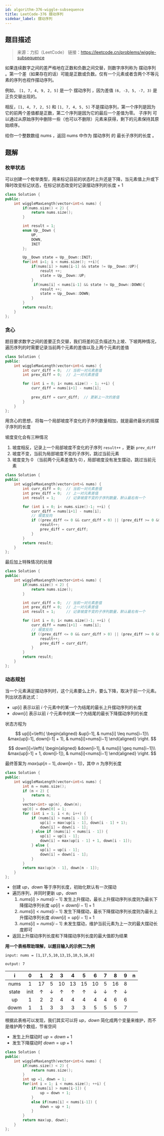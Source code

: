 ```yaml
---
id: algorithm-376-wiggle-subsequence
title: LeetCode-376 摆动序列
sidebar_label: 摆动序列
---
```


## 题目描述
>   来源：力扣（LeetCode）
>   链接：https://leetcode.cn/problems/wiggle-subsequence

如果连续数字之间的差严格地在正数和负数之间交替，则数字序列称为 摆动序列 。第一个差（如果存在的话）可能是正数或负数。仅有一个元素或者含两个不等元素的序列也视作摆动序列。

例如， `[1, 7, 4, 9, 2, 5]` 是一个 摆动序列 ，因为差值 `(6, -3, 5, -7, 3)` 是正负交替出现的。

相反，`[1, 4, 7, 2, 5]` 和 `[1, 7, 4, 5, 5]` 不是摆动序列，第一个序列是因为它的前两个差值都是正数，第二个序列是因为它的最后一个差值为零。
子序列 可以通过从原始序列中删除一些（也可以不删除）元素来获得，剩下的元素保持其原始顺序。

给你一个整数数组 nums ，返回 nums 中作为 摆动序列 的 最长子序列的长度 。

## 题解

### 枚举状态

可以创建一个枚举类型，用来标记目前的状态时上升还是下降，当元素值上升或下降时改变标记状态，在标记状态改变时记录摆动序列的长度 + 1

``` cpp
class Solution {
public:
    int wiggleMaxLength(vector<int>& nums) {
        if(nums.size() < 2) {
            return nums.size();
        }

        int result = 1;
        enum Up__Down {
            UP, 
            DOWN, 
            INIT
        };

        Up__Down state = Up__Down::INIT;
        for(int i=1; i < nums.size(); ++i){
            if(nums[i] > nums[i-1] && state != Up__Down::UP){
                result ++;
                state = Up__Down::UP;
            }
             if(nums[i] < nums[i-1] && state != Up__Down::DOWN){
                result ++;
                state = Up__Down::DOWN;
            }           
        }
        return result;
    }
};
```

### 贪心
题目要求数字之间的差要正负交替，我们将差的正负描述为上坡、下坡两种情况，遍历序列的时需要记录当前两个元素的差值以及上两个元素的差值

``` cpp
class Solution {
public:
    int wiggleMaxLength(vector<int>& nums) {
        int curr_diff = 0;  // 当前一对元素差值
        int prev_diff = 0;  // 上一对元素差值

        for (int i = 0; i< nums.size() - 1; ++i) {
            curr_diff = nums[i+1] - nums[i];
            
            prev_diff = curr_diff;  // 更新上一次的差值
        }
    }
};
```

用贪心的思想，将每一个局部坡度不变化的子序列数量相加，就是最终最长的摇摆子序列的长度

坡度变化会有三种情况
1. 坡度相反，记录上一个局部坡度不变化的子序列 `result++` ，更新 `prev_diff`
2. 坡度不变，当前为局部坡度不变的子序列，跳过当前元素
3. 坡度变为 0 （当前两个元素差值为 0），局部坡度没有发生摆动，跳过当前元素

``` cpp
class Solution {
public:
    int wiggleMaxLength(vector<int>& nums) {
        int curr_diff = 0;  // 当前一对元素差值
        int prev_diff = 0;  // 上一对元素差值
        int result = 1;     // 记录坡度不变的子序列数量，默认最右有一个

        for (int i = 0; i< nums.size()-1; ++i) {
            curr_diff = nums[i+1] - nums[i];
            // 坡度反向
            if ((prev_diff <= 0 && curr_diff > 0) || (prev_diff >= 0 && curr_diff < 0)) {
                result++;
                prev_diff = curr_diff;
            }
        }
        return result;
    }
};
```

最后加上特殊情况的处理

``` cpp
class Solution {
public:
    int wiggleMaxLength(vector<int>& nums) {
        if(nums.size() < 2) {
            return nums.size();
        }

        int curr_diff = 0;  // 当前一对元素差值
        int prev_diff = 0;  // 上一对元素差值
        int result = 1;     // 记录坡度不变的子序列数量，默认最右有一个

        for (int i = 0; i< nums.size()-1; ++i) {
            curr_diff = nums[i+1] - nums[i];
            // 坡度反向
            if ((prev_diff <= 0 && curr_diff > 0) || (prev_diff >= 0 && curr_diff < 0)) {
                result++;
                prev_diff = curr_diff;
            }
        }
        return result;
    }
};
```

### 动态规划

当一个元素满足摆动序列时，这个元素要么上升，要么下降，取决于前一个元素。列出状态表达式：

- $up[i]$ 表示以前 $i$ 个元素中的某一个为结尾的最长上升摆动序列的长度
- $down[i]$ 表示以前 $i$ 个元素中的某一个为结尾的最长下降摆动序列的长度

状态方程为

$$
up[i]=\left\{
\begin{aligned}
&up[i-1], & nums[i] \leq nums[i−1]\\
&max(up[i-1], down[i-1] + 1), & nums[i]>nums[i−1]
\end{aligned}
\right.
$$
 
$$
down[i]=\left\{
\begin{aligned}
&down[i-1], & nums[i] \geq nums[i−1]\\
&max(up[i-1] + 1, down[i-1]), & nums[i]<nums[i−1]
\end{aligned}
\right.
$$

最终答案为 $max(up[n-1],down[n-1])$，其中 $n$ 为序列长度

``` cpp
class Solution {
public:
    int wiggleMaxLength(vector<int>& nums) {
        int n = nums.size();
        if (n < 2) {
            return n;
        }
        vector<int> up(n), down(n);
        up[0] = down[0] = 1;
        for (int i = 1; i < n; i++) {
            if (nums[i] > nums[i - 1]) {
                up[i] = max(up[i - 1], down[i - 1] + 1);
                down[i] = down[i - 1];
            } else if (nums[i] < nums[i - 1]) {
                up[i] = up[i - 1];
                down[i] = max(up[i - 1] + 1, down[i - 1]);
            } else {
                up[i] = up[i - 1];
                down[i] = down[i - 1];
            }
        }
        return max(up[n - 1], down[n - 1]);
    }
};
```
- 创建 $up$，$down$ 等于序列长度，初始化默认有一次摆动
- 遍历序列，并同时更新 $up$，$down$
  1. $nums[i] > nums[i - 1]$ 发生上升摆动，最长上升摆动序列长度则为最长下降摆动序列长度 $up[i] = down[i-1] + 1$
  2. $nums[i] < nums[i - 1]$ 发生下降摆动，最长下降摆动序列长度则为最长上升摆动序列长度 $down[i] = up[i - 1] + 1$
  3. $nums[i] = nums[i - 1]$ 未发生摆动，维护当前元素为上一次的最大摆动长度即可
- 返回上升摆动序列长度和下降摆动序列长度的最大值即为结果

**用一个表格帮助理解，以题目输入的示例二为例**

`input: nums = [1,17,5,10,13,15,10,5,16,8]`

`output: 7`

|i|0|1|2|3|4|5|6|7|8|9|n|
|:-:|:-:|:-:|:-:|:-:|:-:|:-:|:-:|:-:|:-:|:-:|:-:|
|nums|1|17|5|10|13|15|10|5|16|8||
|state|init|↑|↓|↑|↑|↑|↓|↓|↑|↓||
|up|1|2|2|4|4|4|4|4|6|6||
|dowm|1|1|3|3|3|3|5|5|5|7||

根据此表格可以发现，我们其实可以将 $up$，$down$ 简化成两个变量来维护，而不是维护两个数组，节省空间
- 发生上升摆动时 $up = down + 1$
- 发生下降摆动时 $down = up + 1$

``` cpp
class Solution {
public:
    int wiggleMaxLength(vector<int>& nums) {
        if(nums.size() < 2) {
            return nums.size();
        }
        int up =1, down = 1;
        for(int i = 1; i < nums.size(); ++i) {
            if(nums[i] > nums[i-1]) {
                up = down + 1;
            }
            else if(nums[i] < nums[i-1]) {
                down = up + 1;
            }
        }
        return max(up, down);
    }
};
```
